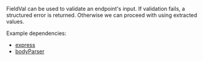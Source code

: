 FieldVal can be used to validate an endpoint's input. If validation fails, a structured error is returned. Otherwise we can proceed with using extracted values.

Example dependencies:
* [express](https://www.npmjs.com/package/express)
* [bodyParser](https://www.npmjs.com/package/body-parser)